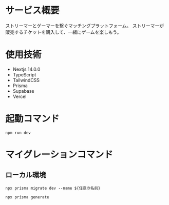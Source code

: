 # サービス概要

ストリーマーとゲーマーを繋ぐマッチングプラットフォーム。
ストリーマーが販売するチケットを購入して、一緒にゲームを楽しもう。

# 使用技術

- Nextjs 14.0.0
- TypeScript
- TailwindCSS
- Prisma
- Supabase
- Vercel

# 起動コマンド

```
npm run dev
```

# マイグレーションコマンド

## ローカル環境

```
npx prisma migrate dev --name ${任意の名前}
```
```
npx prisma generate
```
